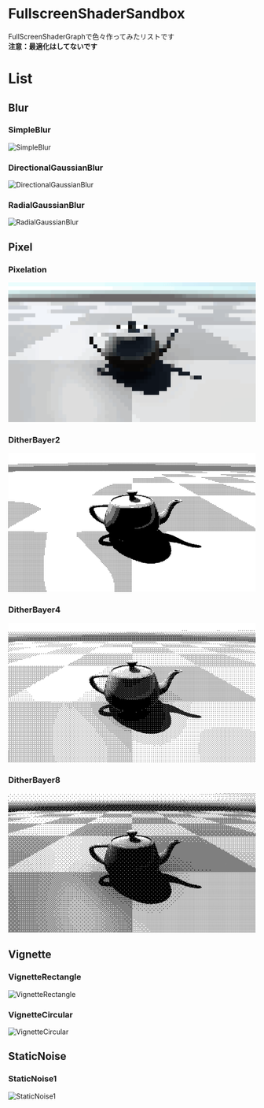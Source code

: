 # FullscreenShaderSandbox
FullScreenShaderGraphで色々作ってみたリストです<br>
<b>注意：最適化はしてないです</b><br>

# List
## Blur
### SimpleBlur
![SimpleBlur](/Images/SimpleBlur.gif)
### DirectionalGaussianBlur
![DirectionalGaussianBlur](/Images/DirectionalGaussianBlur.gif)
### RadialGaussianBlur
![RadialGaussianBlur](/Images/RadialGaussianBlur.gif)

## Pixel
### Pixelation
![Pixelation](/Images/Pixelation.gif)
### DitherBayer2
![DitherBayer2](/Images/DitherBayer2.gif)
### DitherBayer4
![DitherBayer4](/Images/DitherBayer4.gif)
### DitherBayer8
![DitherBayer8](/Images/DitherBayer8.gif)

## Vignette
### VignetteRectangle
![VignetteRectangle](/Images/VignetteRectangle.gif)
### VignetteCircular
![VignetteCircular](/Images/VignetteCircular.gif)

## StaticNoise
### StaticNoise1
![StaticNoise1](/Images/StaticNoise1.gif)
